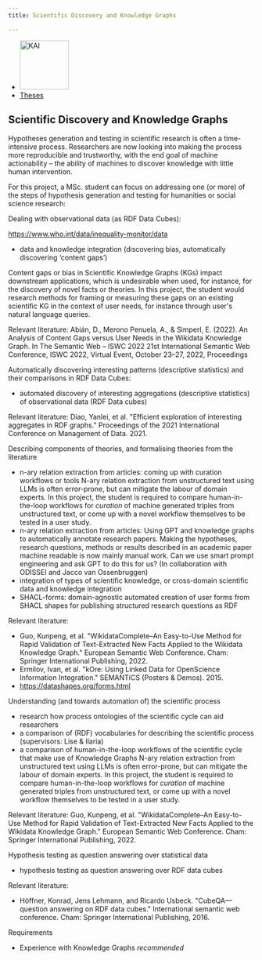 ```yaml
---
title: Scientific Discovery and Knowledge Graphs 

---
```


<nav><ul>
    <li><a href="https://kai.cs.vu.nl/"> <img src="../../images/logos/KAI_logo_small_transp.png" alt="KAI" width="100"/></a></li>
    <li><a href="https://kai.cs.vu.nl/theses/">Theses</a></li>
</ul></nav>

## Scientific Discovery and Knowledge Graphs

Hypotheses generation and testing in scientific research is often a time-intensive process. Researchers are now looking into making the process more reproducible and trustworthy, with the end goal of machine actionability – the ability of machines to discover knowledge with little human intervention. 

For this project, a MSc. student can focus on addressing one (or more) of the steps of hypothesis generation and testing for humanities or social science research: 

Dealing with observational data (as RDF Data Cubes): 

https://www.who.int/data/inequality-monitor/data

- data and knowledge integration (discovering bias, automatically discovering ‘content gaps’)

Content gaps or bias in Scientific Knowledge Graphs (KGs) impact downstream applications, which is undesirable when used, for instance, for the discovery of novel facts or theories. In this project, the student would research methods for framing or measuring these gaps on an existing scientific KG in the context of user needs, for instance through user's natural language queries. 

Relevant literature: 
Abián, D., Merono Penuela, A., & Simperl, E. (2022). An Analysis of Content Gaps versus User Needs in the Wikidata Knowledge Graph. In The Semantic Web – ISWC 2022 21st International Semantic Web Conference, ISWC 2022, Virtual Event, October 23–27, 2022, Proceedings

Automatically discovering interesting patterns (descriptive statistics) and their comparisons in RDF Data Cubes:  

- automated discovery of interesting aggregations (descriptive statistics) of observational data (RDF Data cubes)
  
Relevant literature: 
Diao, Yanlei, et al. "Efficient exploration of interesting aggregates in RDF graphs." Proceedings of the 2021 International Conference on Management of Data. 2021.

Describing components of theories, and formalising theories from the literature
- n-ary relation extraction from articles: coming up with curation workflows or tools
N-ary relation extraction from unstructured text using LLMs is often error-prone, but can mitigate the labour of domain experts. In this project, the student is required to compare human-in-the-loop workflows for _curation_ of machine generated triples from unstructured text, or come up with a novel workflow themselves to be tested in a user study.
- n-ary relation extraction from articles: Using GPT and knowledge graphs to automatically annotate research papers.  Making the hypotheses, research questions, methods or results described in an academic paper machine readable is now mainly manual work.  Can we use smart prompt engineering and ask GPT to do this for us? (In collaboration with ODISSEI and Jacco van Ossenbruggen)
- integration of types of scientific knowledge, or cross-domain scientific data and knowledge integration 
- SHACL-forms: domain-agnostic automated creation of user forms from SHACL shapes for publishing structured research questions as RDF

Relevant literature: 
- Guo, Kunpeng, et al. "WikidataComplete–An Easy-to-Use Method for Rapid Validation of Text-Extracted New Facts Applied to the Wikidata Knowledge Graph." European Semantic Web Conference. Cham: Springer International Publishing, 2022.
- Ermilov, Ivan, et al. "kOre: Using Linked Data for OpenScience Information Integration." SEMANTiCS (Posters & Demos). 2015.
- https://datashapes.org/forms.html

Understanding (and towards automation of) the scientific process 
- research how process ontologies of the scientific cycle can aid researchers
- a comparison of (RDF) vocabularies for describing the scientific process (supervisors: Lise & Ilaria) 
- a comparison of human-in-the-loop workflows of the scientific cycle that make use of Knowledge Graphs 
N-ary relation extraction from unstructured text using LLMs is often error-prone, but can mitigate the labour of domain experts. In this project, the student is required to compare human-in-the-loop workflows for _curation_ of machine generated triples from unstructured text, or come up with a novel workflow themselves to be tested in a user study.

Relevant literature: 
Guo, Kunpeng, et al. "WikidataComplete–An Easy-to-Use Method for Rapid Validation of Text-Extracted New Facts Applied to the Wikidata Knowledge Graph." European Semantic Web Conference. Cham: Springer International Publishing, 2022.

Hypothesis testing as question answering over statistical data

- hypothesis testing as question answering over RDF data cubes 

Relevant literature: 
- Höffner, Konrad, Jens Lehmann, and Ricardo Usbeck. "CubeQA—question answering on RDF data cubes." International semantic web conference. Cham: Springer International Publishing, 2016.
  
Requirements
- Experience with Knowledge Graphs  _recommended_
